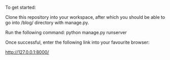 To get started:

Clone this repository into your workspace, after which you should be able to go into /blog/ directory with manage.py.

Run the following command: python manage.py runserver

Once successful, enter the following link into your favourite browser:

http://127.0.0.1:8000/


